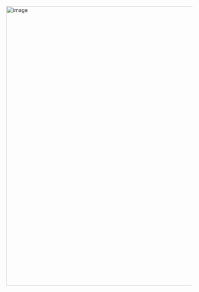 <img width="756" alt="image" src="https://user-images.githubusercontent.com/109068002/234494947-dfa959d8-dccb-487e-896c-1fffe10e81db.png">

